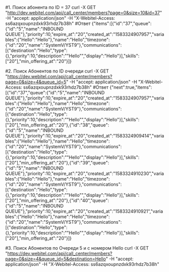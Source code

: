 #1. Поиск абонента по ID = 37
curl -X GET "http://dev.webitel.com/api/call_center/members?page=0&size=10&id=37" -H "accept: application/json" -H "X-Webitel-Access: ss6azqxoupnzdxk93rhdz7b38h"
#Ответ {"items":[{"id":"37","queue":{"id":"5","name":"INBOUND QUEUE"},"priority":10,"expire_at":"20","created_at":"1583324907957","variables":{"Hello":"Hello"},"name":"Hello","timezone":{"id":"20","name":"SystemV/YST9"},"communications":[{"destination":"Hello","type":{},"priority":10,"description":"\"Hello\"","display":"Hello"}],"skills":["20"],"min_offering_at":"20"}]}

#2. Поиск Абонентов по ID очереди
curl -X GET "https://dev.webitel.com/api/call_center/members?page=0&size=4&queue_id=5" -H "accept: application/json" -H "X-Webitel-Access: ss6azqxoupnzdxk93rhdz7b38h"
#Ответ {"next":true,"items":[{"id":"37","queue":{"id":"5","name":"INBOUND QUEUE"},"priority":10,"expire_at":"20","created_at":"1583324907957","variables":{"Hello":"Hello"},"name":"Hello","timezone":{"id":"20","name":"SystemV/YST9"},"communications":[{"destination":"Hello","type":{},"priority":10,"description":"\"Hello\"","display":"Hello"}],"skills":["20"],"min_offering_at":"20"},{"id":"38","queue":{"id":"5","name":"INBOUND QUEUE"},"priority":10,"expire_at":"20","created_at":"1583324909414","variables":{"Hello":"Hello"},"name":"Hello","timezone":{"id":"20","name":"SystemV/YST9"},"communications":[{"destination":"Hello","type":{},"priority":10,"description":"\"Hello\"","display":"Hello"}],"skills":["20"],"min_offering_at":"20"},{"id":"39","queue":{"id":"5","name":"INBOUND QUEUE"},"priority":10,"expire_at":"20","created_at":"1583324910230","variables":{"Hello":"Hello"},"name":"Hello","timezone":{"id":"20","name":"SystemV/YST9"},"communications":[{"destination":"Hello","type":{},"priority":10,"description":"\"Hello\"","display":"Hello"}],"skills":["20"],"min_offering_at":"20"},{"id":"40","queue":{"id":"5","name":"INBOUND QUEUE"},"priority":10,"expire_at":"20","created_at":"1583324910921","variables":{"Hello":"Hello"},"name":"Hello","timezone":{"id":"20","name":"SystemV/YST9"},"communications":[{"destination":"Hello","type":{},"priority":10,"description":"\"Hello\"","display":"Hello"}],"skills":["20"],"min_offering_at":"20"}]}


#3. Поиск Абонентов по Очереди 5 и с номером Hello
curl -X GET "https://dev.webitel.com/api/call_center/members?page=0&size=4&queue_id=5&destination=Hello" -H "accept: application/json" -H "X-Webitel-Access: ss6azqxoupnzdxk93rhdz7b38h"









